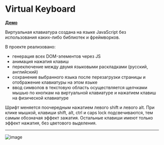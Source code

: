 # Virtual Keyboard


**[Демо](https://kirsawka.github.io/virtual-keyboard/)**

Виртуальная клавиатура создана на языке JavaScript без использования каких-либо библиотек и фреймворков.

В проекте реализовано:
- генерация всех DOM-элементов через JS
- анимация нажатия клавиш
- переключение между двумя языковыми раскладками (русский, английский)
- сохранение выбранного языка после перезагрузки страницы и отображение клавиатуры на этом языке
- ввод символов в текстовую область осуществляется щелчками мышью по кнопкам на виртуальной клавиатуре и нажатием клавиш на физической клавиатуре


Шрифт меняется поочередным нажатием левого shift и левого alt.
При клике мышкой, клавиши shift, alt, ctrl и caps lock подсвечиваются, тем самым обозначая эффект зажатия. Остальные клавиши имеют только эффект нажатия, без цветового выделения.

----

![image](https://user-images.githubusercontent.com/83959481/190648554-a846c861-6517-4dda-9def-87aa87b6a9cd.png)


